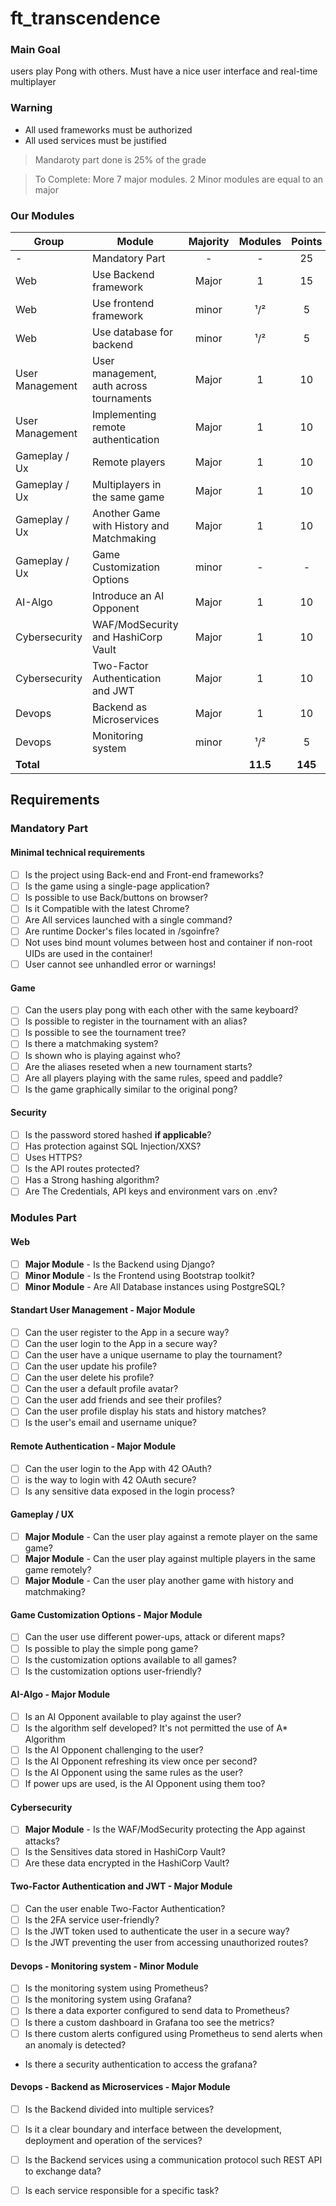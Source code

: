 # ft_transcendence

### Main Goal
users play Pong with others. Must have a nice user interface and real-time multiplayer

### Warning
- All used frameworks must be authorized 
- All used services must be justified

> Mandaroty part done is 25% of the grade

> To Complete: More 7 major modules. 2 Minor modules are equal to an major

### Our Modules

|Group			|Module										|Majority|Modules	|Points |Confirmed	| 
|-------		|--------									|:-----:|:---------:|:-:    |:---------:|
| - 			|Mandatory Part					        	| -	    | -			|25     |Mandatory	|
|Web			|Use Backend framework						|Major	|1			|15     |Yes		|
|Web			|Use frontend framework						|minor	|¹/²		|5      |Yes		|
|Web			|Use database for backend					|minor	|¹/²		|5      |Yes		|
|User Management|User management, auth across tournaments	|Major	|1			|10     |Yes		|
|User Management|Implementing remote authentication			|Major	|1			|10     |Yes    	|
|Gameplay / Ux	|Remote players								|Major	|1			|10     |Yes		|
|Gameplay / Ux	|Multiplayers in the same game				|Major	|1			|10     |Yes		|
|Gameplay / Ux	|Another Game with History and Matchmaking	|Major	|1			|10     |Yes		|
|Gameplay / Ux	|Game Customization Options					|minor	| -			| -     |To Confirm	|
|AI-Algo		|Introduce an AI Opponent					|Major	|1			|10     |Yes		|
|Cybersecurity	|WAF/ModSecurity and HashiCorp Vault		|Major	|1			|10     |Yes		|
|Cybersecurity	|Two-Factor Authentication and JWT			|Major	|1			|10     |Yes		|
|Devops			|Backend as Microservices					|Major	|1			|10     |Yes		|
|Devops			|Monitoring system							|minor	|¹/²		|5      |Yes		|
|**Total**		|											|		|**11.5**	|**145**|			|

## Requirements

### Mandatory Part

#### Minimal technical requirements
- [ ] Is the project using Back-end and Front-end frameworks?
- [ ] Is the game using a single-page application?
- [ ] Is possible to use Back/buttons on browser?
- [ ] Is it Compatible with the latest Chrome? 
- [ ] Are All services launched with a single command?
- [ ] Are runtime Docker's files located in /sgoinfre?
- [ ] Not uses bind mount volumes between host and container if non-root UIDs are used in the container!
- [ ] User cannot see unhandled error or warnings!

#### Game
- [ ] Can the users play pong with each other with the same keyboard?
- [ ] Is possible to register in the tournament with an alias?
- [ ] Is possible to see the tournament tree?
- [ ] Is there a matchmaking system?
- [ ] Is shown who is playing against who?
- [ ] Are the aliases reseted when a new tournament starts?
- [ ] Are all players playing with the same rules, speed and paddle?
- [ ] Is the game graphically similar to the original pong? 

#### Security
- [ ] Is the password stored hashed **if applicable**?
- [ ] Has protection against SQL Injection/XXS?
- [ ] Uses HTTPS?
- [ ] Is the API routes protected?
- [ ] Has a Strong hashing algorithm?
- [ ] Are The Credentials, API keys and environment vars on .env?

### Modules Part

#### Web
- [ ] **Major Module** - Is the Backend using Django? 
- [ ] **Minor Module** - Is the Frontend using Bootstrap toolkit?
- [ ] **Minor Module** - Are All Database instances using PostgreSQL?

#### Standart User Management - **Major Module**
- [ ] Can the user register to the App in a secure way? 
- [ ] Can the user login to the App in a secure way?
- [ ] Can the user have a unique username to play the tournament?
- [ ] Can the user update his profile?
- [ ] Can the user delete his profile?
- [ ] Can the user a default profile avatar?
- [ ] Can the user add friends and see their profiles?
- [ ] Can the user profile display his stats and history matches?
- [ ] Is the user's email and username unique?

#### Remote Authentication - **Major Module**
- [ ] Can the user login to the App with 42 OAuth?
- [ ] is the way to login with 42 OAuth secure?
- [ ] Is any sensitive data exposed in the login process?

#### Gameplay / UX
- [ ] **Major Module** - Can the user play against a remote player on the same game?
- [ ] **Major Module** - Can the user play against multiple players in the same game remotely?
- [ ] **Major Module** - Can the user play another game with history and matchmaking?

#### Game Customization Options - **Major Module**
- [ ] Can the user use different power-ups, attack or diferent maps?
- [ ] Is possible to play the simple pong game?
- [ ] Is the customization options available to all games?
- [ ] Is the customization options user-friendly?

#### AI-Algo - **Major Module**
- [ ] Is an AI Opponent available to play against the user?
- [ ] Is the algorithm self developed? It's not permitted the use of A* Algorithm 
- [ ] Is the AI Opponent challenging to the user?
- [ ] Is the AI Opponent refreshing its view once per second?
- [ ] Is the AI Opponent using the same rules as the user?
- [ ] If power ups are used, is the AI Opponent using them too?

#### Cybersecurity
- [ ] **Major Module** - Is the WAF/ModSecurity protecting the App against attacks?
- [ ] Is the Sensitives data stored in HashiCorp Vault?
- [ ] Are these data encrypted in the HashiCorp Vault?

#### Two-Factor Authentication and JWT - **Major Module**
- [ ] Can the user enable Two-Factor Authentication?
- [ ] Is the 2FA service user-friendly?
- [ ] Is the JWT token used to authenticate the user in a secure way?
- [ ] Is the JWT preventing the user from accessing unauthorized routes?

#### Devops - Monitoring system - **Minor Module**
- [ ] Is the monitoring system using Prometheus?
- [ ] Is the monitoring system using Grafana?
- [ ] Is there a data exporter configured to send data to Prometheus?
- [ ] Is there a custom dashboard in Grafana too see the metrics?
- [ ] Is there custom alerts configured using Prometheus to send alerts when an anomaly is detected?
- Is there a security authentication to access the grafana?

#### Devops - Backend as Microservices - **Major Module**
- [ ] Is the Backend divided into multiple services?
- [ ] Is it a clear boundary and interface between the development, deployment and operation of the services?
- [ ] Is the Backend services using a communication protocol such REST API to exchange data?
- [ ] Is each service responsible for a specific task?



